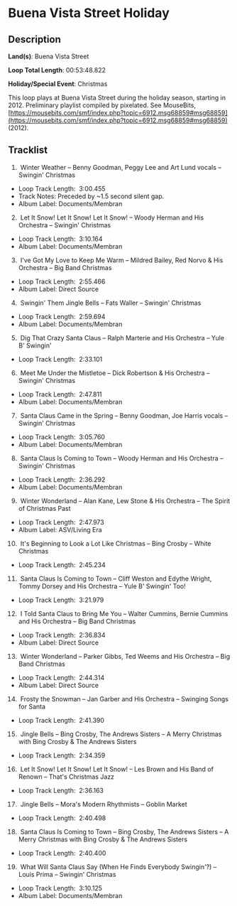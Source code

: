 # Buena Vista Street Holiday

## Description

**Land(s)**: Buena Vista Street

**Loop Total Length**: 00:53:48.822

**Holiday/Special Event**: Christmas

This loop plays at Buena Vista Street during the holiday season, starting in 2012. Preliminary playlist compiled by pixelated. See MouseBits, [https://mousebits.com/smf/index.php?topic=6912.msg68859#msg68859](https://mousebits.com/smf/index.php?topic=6912.msg68859#msg68859) (2012).

## Tracklist

1.  Winter Weather – Benny Goodman, Peggy Lee and Art Lund vocals – Swingin' Christmas 
- Loop Track Length:  3:00.455
- Track Notes: Preceded by ~1.5 second silent gap.
- Album Label: Documents/Membran

2.  Let It Snow! Let It Snow! Let It Snow! – Woody Herman and His Orchestra – Swingin' Christmas 
- Loop Track Length:  3:10.164
- Album Label: Documents/Membran

3.  I've Got My Love to Keep Me Warm – Mildred Bailey, Red Norvo & His Orchestra – Big Band Christmas 
- Loop Track Length:  2:55.466
- Album Label: Direct Source

4.  Swingin' Them Jingle Bells – Fats Waller – Swingin' Christmas 
- Loop Track Length:  2:59.694
- Album Label: Documents/Membran

5.  Dig That Crazy Santa Claus – Ralph Marterie and His Orchestra – Yule B' Swingin' 
- Loop Track Length:  2:33.101

6.  Meet Me Under the Mistletoe – Dick Robertson & His Orchestra – Swingin' Christmas 
- Loop Track Length:  2:47.811
- Album Label: Documents/Membran

7.  Santa Claus Came in the Spring – Benny Goodman, Joe Harris vocals – Swingin' Christmas 
- Loop Track Length:  3:05.760
- Album Label: Documents/Membran

8.  Santa Claus Is Coming to Town – Woody Herman and His Orchestra – Swingin' Christmas 
- Loop Track Length:  2:36.292
- Album Label: Documents/Membran

9.  Winter Wonderland – Alan Kane, Lew Stone & His Orchestra – The Spirit of Christmas Past 
- Loop Track Length:  2:47.973
- Album Label: ASV/Living Era

10.  It's Beginning to Look a Lot Like Christmas – Bing Crosby – White Christmas 
- Loop Track Length:  2:45.234

11.  Santa Claus Is Coming to Town – Cliff Weston and Edythe Wright, Tommy Dorsey and His Orchestra – Yule B' Swingin' Too! 
- Loop Track Length:  3:21.979

12.  I Told Santa Claus to Bring Me You – Walter Cummins, Bernie Cummins and His Orchestra – Big Band Christmas
- Loop Track Length:  2:36.834
- Album Label: Direct Source

13.  Winter Wonderland – Parker Gibbs, Ted Weems and His Orchestra – Big Band Christmas
- Loop Track Length:  2:44.314
- Album Label: Direct Source

14.  Frosty the Snowman – Jan Garber and His Orchestra – Swinging Songs for Santa 
- Loop Track Length:  2:41.390

15.  Jingle Bells – Bing Crosby, The Andrews Sisters – A Merry Christmas with Bing Crosby & The Andrews Sisters 
- Loop Track Length:  2:34.359

16.  Let It Snow! Let It Snow! Let It Snow! – Les Brown and His Band of Renown – That's Christmas Jazz 
- Loop Track Length:  2:36.163

17.  Jingle Bells – Mora's Modern Rhythmists – Goblin Market 
- Loop Track Length:  2:40.498

18.  Santa Claus Is Coming to Town – Bing Crosby, The Andrews Sisters – A Merry Christmas with Bing Crosby & The Andrews Sisters 
- Loop Track Length:  2:40.400

19.  What Will Santa Claus Say (When He Finds Everybody Swingin'?) – Louis Prima – Swingin' Christmas 
- Loop Track Length:  3:10.125
- Album Label: Documents/Membran
